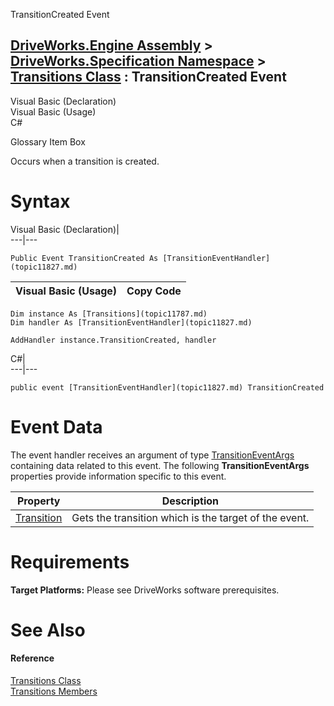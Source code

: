 TransitionCreated Event   
  
[DriveWorks.Engine Assembly](topic2156.md) > [DriveWorks.Specification Namespace](topic10764.md) > [Transitions Class](topic11787.md) : TransitionCreated Event  
---  
  
Visual Basic (Declaration)    
Visual Basic (Usage)    
C# 

Glossary Item Box

Occurs when a transition is created. 

# Syntax

Visual Basic (Declaration)|   
---|---  
      
    
    Public Event TransitionCreated As [TransitionEventHandler](topic11827.md)  
  
Visual Basic (Usage)| Copy Code  
---|---  
      
    
    Dim instance As [Transitions](topic11787.md)
    Dim handler As [TransitionEventHandler](topic11827.md)
     
    AddHandler instance.TransitionCreated, handler  
  
C#|   
---|---  
      
    
    public event [TransitionEventHandler](topic11827.md) TransitionCreated  
  
# Event Data

The event handler receives an argument of type [TransitionEventArgs](topic11776.md) containing data related to this event. The following **TransitionEventArgs** properties provide information specific to this event.

Property| Description  
---|---  
[Transition](topic11786.md)| Gets the transition which is the target of the event.   
  
# Requirements

**Target Platforms:** Please see DriveWorks software prerequisites.

# See Also

#### Reference

[Transitions Class](topic11787.md)   
[Transitions Members](topic11788.md)


